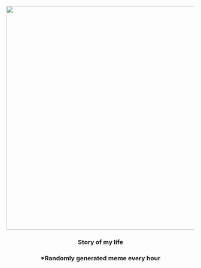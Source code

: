 <p align="center">
        <img src="https://i.redd.it/jdsm1brxl7p91.jpg" width="600" height="600">
        </p>
        <h3 align="center">Story of my life</h3>
        <h3 align="center">*Randomly generated meme every hour</h3>
    